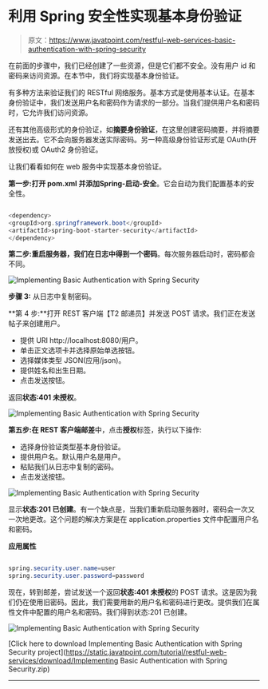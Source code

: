 # 利用 Spring 安全性实现基本身份验证

> 原文：<https://www.javatpoint.com/restful-web-services-basic-authentication-with-spring-security>

在前面的步骤中，我们已经创建了一些资源，但是它们都不安全。没有用户 id 和密码来访问资源。在本节中，我们将实现基本身份验证。

有多种方法来验证我们的 RESTful 网络服务。基本方式是使用基本认证。在基本身份验证中，我们发送用户名和密码作为请求的一部分。当我们提供用户名和密码时，它允许我们访问资源。

还有其他高级形式的身份验证，如**摘要身份验证**，在这里创建密码摘要，并将摘要发送出去。它不会向服务器发送实际密码。另一种高级身份验证形式是 OAuth(开放授权)或 OAuth2 身份验证。

让我们看看如何在 web 服务中实现基本身份验证。

**第一步:**打开 **pom.xml** 并添加**Spring-启动-安全**。它会自动为我们配置基本的安全性。

```java

<dependency>
<groupId>org.springframework.boot</groupId>
<artifactId>spring-boot-starter-security</artifactId>
</dependency>

```

**第二步:**重启服务器，我们在日志中得到一个**密码**。每次服务器启动时，密码都会不同。

![Implementing Basic Authentication with Spring Security](../img/eb46a78560d03f5f0d4f0c93d5e06f16.png)

**步骤 3:** 从日志中复制密码。

**第 4 步:**打开 REST 客户端【T2 邮递员】并发送 POST 请求。我们正在发送帖子来创建用户。

*   提供 URI http://localhost:8080/用户。
*   单击正文选项卡并选择原始单选按钮。
*   选择媒体类型 JSON(应用/json)。
*   提供姓名和出生日期。
*   点击发送按钮。

返回**状态:401 未授权**。

![Implementing Basic Authentication with Spring Security](../img/8041853ceeef79b8d40d6b98a61b9496.png)

**第五步:**在 REST 客户端**邮差**中，点击**授权**标签，执行以下操作:

*   选择身份验证类型基本身份验证。
*   提供用户名。默认用户名是用户。
*   粘贴我们从日志中复制的密码。
*   点击发送按钮。

![Implementing Basic Authentication with Spring Security](../img/534cd47036421166d610d2b74020c2c3.png)

显示**状态:201 已创建**。有一个缺点是，当我们重新启动服务器时，密码会一次又一次地更改。这个问题的解决方案是在 application.properties 文件中配置用户名和密码。

**应用属性**

```java

spring.security.user.name=user
spring.security.user.password=password

```

现在，转到邮差，尝试发送一个返回**状态:401 未授权**的 POST 请求。这是因为我们仍在使用旧密码。因此，我们需要用新的用户名和密码进行更改。提供我们在属性文件中配置的用户名和密码。我们得到状态:201 已创建。

![Implementing Basic Authentication with Spring Security](../img/f1abb9a092afaaea6169bce0662a36a5.png)

[Click here to download Implementing Basic Authentication with Spring Security project](https://static.javatpoint.com/tutorial/restful-web-services/download/Implementing Basic Authentication with Spring Security.zip)

* * *